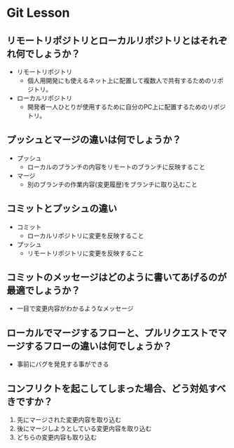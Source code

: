 # Git Lesson

## リモートリポジトリとローカルリポジトリとはそれぞれ何でしょうか？
* リモートリポジトリ
  * 個人用開発にも使えるネット上に配置して複数人で共有するためのリポジトリ。
* ローカルリポジトリ
  * 開発者一人ひとりが使用するために自分のPC上に配置するためのリポジトリ。


## プッシュとマージの違いは何でしょうか？
* プッシュ
  * ローカルのブランチの内容をリモートのブランチに反映すること
* マージ
  * 別のブランチの作業内容(変更履歴)をブランチに取り込むこと


## コミットとプッシュの違い
* コミット
  * ローカルリポジトリに変更を反映すること
* プッシュ
  * リモートリポジトリに変更を反映すること


## コミットのメッセージはどのように書いてあげるのが最適でしょうか？
* 一目で変更内容がわかるようなメッセージ


## ローカルでマージするフローと、プルリクエストでマージするフローの違いは何でしょうか？
* 事前にバグを発見する事ができる


## コンフリクトを起こしてしまった場合、どう対処すべきですか？
1. 先にマージされた変更内容を取り込む
2. 後にマージしようとしている変更内容を取り込む
3. どちらの変更内容も取り込む

